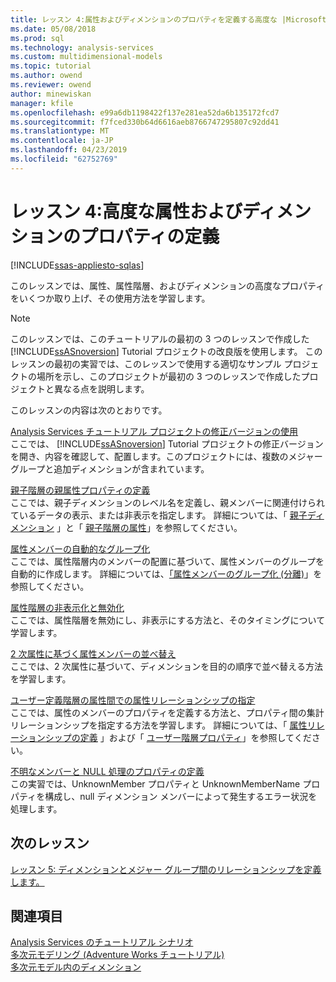 ```yaml
---
title: レッスン 4:属性およびディメンションのプロパティを定義する高度な |Microsoft Docs
ms.date: 05/08/2018
ms.prod: sql
ms.technology: analysis-services
ms.custom: multidimensional-models
ms.topic: tutorial
ms.author: owend
ms.reviewer: owend
author: minewiskan
manager: kfile
ms.openlocfilehash: e99a6db1198422f137e281ea52da6b135172fcd7
ms.sourcegitcommit: f7fced330b64d6616aeb8766747295807c92dd41
ms.translationtype: MT
ms.contentlocale: ja-JP
ms.lasthandoff: 04/23/2019
ms.locfileid: "62752769"
---
```

# <a name="lesson-4-defining-advanced-attribute-and-dimension-properties"></a>レッスン 4:高度な属性およびディメンションのプロパティの定義
[!INCLUDE[ssas-appliesto-sqlas](../includes/ssas-appliesto-sqlas.md)]

このレッスンでは、属性、属性階層、およびディメンションの高度なプロパティをいくつか取り上げ、その使用方法を学習します。  
  
> [!NOTE]  
> このレッスンでは、このチュートリアルの最初の 3 つのレッスンで作成した [!INCLUDE[ssASnoversion](../includes/ssasnoversion-md.md)] Tutorial プロジェクトの改良版を使用します。 このレッスンの最初の実習では、このレッスンで使用する適切なサンプル プロジェクトの場所を示し、このプロジェクトが最初の 3 つのレッスンで作成したプロジェクトと異なる点を説明します。  
  
このレッスンの内容は次のとおりです。  
  
[Analysis Services チュートリアル プロジェクトの修正バージョンの使用](../analysis-services/lesson-4-1-using-a-modified-version-of-the-analysis-services-tutorial-project.md)  
ここでは、 [!INCLUDE[ssASnoversion](../includes/ssasnoversion-md.md)] Tutorial プロジェクトの修正バージョンを開き、内容を確認して、配置します。このプロジェクトには、複数のメジャー グループと追加ディメンションが含まれています。  
  
[親子階層の親属性プロパティの定義](../analysis-services/lesson-4-2-defining-parent-attribute-properties-in-a-parent-child-hierarchy.md)  
ここでは、親子ディメンションのレベル名を定義し、親メンバーに関連付けられているデータの表示、または非表示を指定します。 詳細については、「 [親子ディメンション](../analysis-services/multidimensional-models/parent-child-dimension.md) 」と「 [親子階層の属性](../analysis-services/multidimensional-models/parent-child-dimension-attributes.md)」を参照してください。  
  
[属性メンバーの自動的なグループ化](../analysis-services/lesson-4-3-automatically-grouping-attribute-members.md)  
ここでは、属性階層内のメンバーの配置に基づいて、属性メンバーのグループを自動的に作成します。 詳細については、[「属性メンバーのグループ化 (分離)](../analysis-services/multidimensional-models/attribute-properties-group-attribute-members.md)」を参照してください。  
  
[属性階層の非表示化と無効化](../analysis-services/lesson-4-4-hiding-and-disabling-attribute-hierarchies.md)  
ここでは、属性階層を無効にし、非表示にする方法と、そのタイミングについて学習します。  
  
[2 次属性に基づく属性メンバーの並べ替え](../analysis-services/lesson-4-5-sorting-attribute-members-based-on-a-secondary-attribute.md)  
ここでは、2 次属性に基づいて、ディメンションを目的の順序で並べ替える方法を学習します。  
  
[ユーザー定義階層の属性間での属性リレーションシップの指定](../analysis-services/lesson-4-6-specifying-attribute-relationships-in-user-defined-hierarchy.md)  
ここでは、属性のメンバーのプロパティを定義する方法と、プロパティ間の集計リレーションシップを指定する方法を学習します。 詳細については、「 [属性リレーションシップの定義](../analysis-services/multidimensional-models/attribute-relationships-define.md) 」および「 [ユーザー階層プロパティ](../analysis-services/multidimensional-models-olap-logical-dimension-objects/user-hierarchies-properties.md)」を参照してください。  
  
[不明なメンバーと NULL 処理のプロパティの定義](../analysis-services/lesson-4-7-defining-the-unknown-member-and-null-processing-properties.md)  
この実習では、UnknownMember プロパティと UnknownMemberName プロパティを構成し、null ディメンション メンバーによって発生するエラー状況を処理します。  
  
## <a name="next-lesson"></a>次のレッスン  
[レッスン 5: ディメンションとメジャー グループ間のリレーションシップを定義します。](../analysis-services/lesson-5-defining-relationships-between-dimensions-and-measure-groups.md)  
  
## <a name="see-also"></a>関連項目  
[Analysis Services のチュートリアル シナリオ](../analysis-services/analysis-services-tutorial-scenario.md)  
[多次元モデリング (Adventure Works チュートリアル)](../analysis-services/multidimensional-modeling-adventure-works-tutorial.md)  
[多次元モデル内のディメンション](../analysis-services/multidimensional-models/dimensions-in-multidimensional-models.md)  
  
  
  
